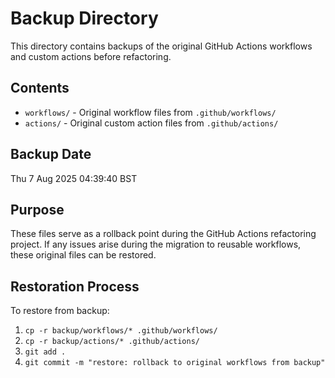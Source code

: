 # Backup Directory

This directory contains backups of the original GitHub Actions workflows and custom actions before refactoring.

## Contents

- `workflows/` - Original workflow files from `.github/workflows/`
- `actions/` - Original custom action files from `.github/actions/`

## Backup Date

Thu  7 Aug 2025 04:39:40 BST

## Purpose

These files serve as a rollback point during the GitHub Actions refactoring project. If any issues arise during the migration to reusable workflows, these original files can be restored.

## Restoration Process

To restore from backup:
1. `cp -r backup/workflows/* .github/workflows/`
2. `cp -r backup/actions/* .github/actions/`
3. `git add .`
4. `git commit -m "restore: rollback to original workflows from backup"`

